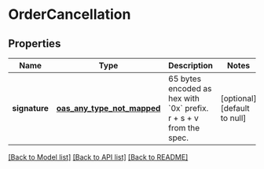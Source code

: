 # OrderCancellation

## Properties

| Name          | Type                               | Description                                                                  | Notes                        |
| ------------- | ---------------------------------- | ---------------------------------------------------------------------------- | ---------------------------- |
| **signature** | [**oas_any_type_not_mapped**](.md) | 65 bytes encoded as hex with &#x60;0x&#x60; prefix. r + s + v from the spec. | [optional] [default to null] |

[[Back to Model list]](../README.md#documentation-for-models) [[Back to API list]](../README.md#documentation-for-api-endpoints) [[Back to README]](../README.md)
